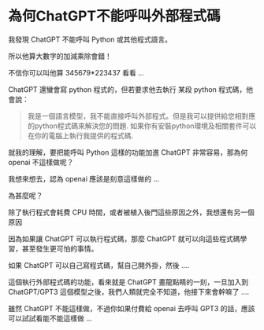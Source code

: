 # 為何ChatGPT不能呼叫外部程式碼

我發現 ChatGPT 不能呼叫 Python 或其他程式語言。

所以他算大數字的加減乘除會錯！

不信你可以叫他算 345679*223437 看看 ...

ChatGPT 還蠻會寫 python 程式的，但若要求他去執行 某段 python 程式碼，他會說：

> 我是一個語言模型，我不能直接呼叫外部程式。但是我可以提供給您相對應的python程式碼來解決您的問題. 如果你有安裝python環境及相關套件可以在你的電腦上執行我提供的程式碼.

就我的理解，要把能呼叫 Python 這樣的功能加進 ChatGPT 非常容易，那為何 openai 不這樣做呢？

我想來想去，認為 openai 應該是刻意這樣做的 ...

為甚麼呢？

除了執行程式會耗費 CPU 時間，或者被植入後門這些原因之外，我想還有另一個原因

因為如果讓 ChatGPT 可以執行程式碼，那麼 ChatGPT 就可以向這些程式碼學習，甚至發生更可怕的事情。

如果 ChatGPT 可以自己寫程式碼，幫自己開外掛，然後 ....

這個執行外部程式碼的功能，看來就是 ChatGPT 畫龍點睛的一刻，一旦加入到 ChatGPT/GPT3 這個模型之後，我們人類就完全不知道，他接下來會幹嘛了 ....

雖然 ChatGPT 不能這樣做，不過你如果付費給 openai 去呼叫 GPT3 的話，應該可以試試看能不能這樣做 ...

